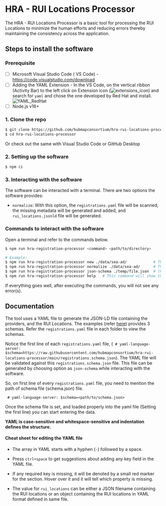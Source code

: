 # HRA - RUI Locations Processor

The HRA - RUI Locations Processor is a basic tool for processing the RUI Locations to minimize the human efforts and reducing errors thereby maintaining the consistency across the application.

## Steps to install the software

### Prerequisite

- [ ] Microsoft Visual Studio Code ( VS Code) - https://code.visualstudio.com/download
- [ ] Adding the YAML Extension - In the VS Code, on the vertical ribbon (Activity Bar) to the left click on Extension icon (![extensions_icon](https://github.com/hubmapconsortium/hra-rui-locations-processor/assets/88348124/9c2a58f6-d292-40cf-baf4-dae371c0f015)) and search for ```yaml``` and chose the one developed by Red Hat and install. 
    ![YAML_RedHat](https://github.com/hubmapconsortium/hra-rui-locations-processor/assets/88348124/9e88d2c7-b412-4f4f-9eff-6139b05d3fdf)
- [ ] Node.js v16+

### 1. Clone the repo

```bash
$ git clone https://github.com/hubmapconsortium/hra-rui-locations-processor.git
$ cd hra-rui-locations-processor
```

Or check out the same with Visual Studio Code or GitHub Desktop

### 2. Setting up the software

```bash
$ npm ci
```

### 3. Interacting with the software 

The software can be interacted with a terminal. There are two options the software provides:

- ```normalize```: With this option, the  ```registrations.yaml``` file will be scanned, the missing metadata will be generated and added, and ```rui_locations.jsonld``` file will be generated.

### Commands to interact with the software

​Open a terminal and refer to the commands below.

```bash
$ npm run hra-registration-processor <command> <path/to/directory>

# Example:
$ npm run hra-registration-processor new ./data/sea-ad/            # This command starts a new registrations digital object.
$ npm run hra-registration-processor normalize ./data/sea-ad/      # This command will normalize the registrations.yaml file. It will search for the file in '.data/sea-ad/' folder.
$ npm run hra-registration-processor json-schema ./temp/file.json  # (Rarely used) this command will generate a new json-schema which will be used to validate against the registrations.yaml file. The new json-schema will be created in the temp folder, the file name will be file.json
$ npm run hra-registration-processor help 	# This command will show the help menu which displays the options and descriptions.
```

If everything goes well, after executing the commands, you will not see any error(s). 

## Documentation

The tool uses a YAML file to generate the JSON-LD file containing the providers, and the RUI Locations. The examples (refer [here](https://github.com/hubmapconsortium/hra-rui-locations-processor/tree/develop/examples)) provides 3 schemas. Refer the ```registrations.yaml``` file in each folder to view the schemas. 

Notice the first line of each ```registrations.yaml``` file, (``` # yaml-language-server: $schema=https://raw.githubusercontent.com/hubmapconsortium/hra-rui-locations-processor/main/registrations.schema.json```). The YAML file will be validated against this ```registrations.schema.json``` file. This file can be generated by choosing option as ```json-schema``` while interacting with the software.

So, on first line of every ```registrations.yaml``` file, you need to mention the path of schema file (schema.json) file.

``` # yaml-language-server: $schema=<path/to/schema.json>```

Once the schema file is set, and loaded properly into the yaml file (Setting the first line) you can start entering the data.

**YAML is case-sensitive and whitespace-sensitive and indentation defines the structure.**

#### Cheat sheet for editing the YAML file

- The array in YAML starts with a hyphen (```-```) followed by a space.

- Press ```ctrl+space``` to get suggestions about adding any key field in the YAML file.

- If any required key is missing, it will be denoted by a small red marker for the section. Hover over it and it will tell which property is missing. 

- The value for ```rui_locations``` can be either a JSON filename containing the RUI locations or an object containing the RUI locations in YAML format defined in same file.
